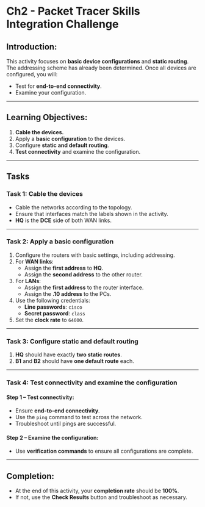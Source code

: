 # Ch2 - Packet Tracer Skills Integration Challenge

## Introduction:
This activity focuses on **basic device configurations** and **static routing**. The addressing scheme has already been determined. Once all devices are configured, you will:
- Test for **end-to-end connectivity**.
- Examine your configuration.

---

## Learning Objectives:
1. **Cable the devices.**
2. Apply a **basic configuration** to the devices.
3. Configure **static and default routing**.
4. **Test connectivity** and examine the configuration.

---

## Tasks

### **Task 1: Cable the devices**
- Cable the networks according to the topology.
- Ensure that interfaces match the labels shown in the activity.
- **HQ** is the **DCE** side of both WAN links.

---

### **Task 2: Apply a basic configuration**
1. Configure the routers with basic settings, including addressing.
2. For **WAN links**:
   - Assign the **first address** to **HQ**.
   - Assign the **second address** to the other router.
3. For **LANs**:
   - Assign the **first address** to the router interface.
   - Assign the **.10 address** to the PCs.
4. Use the following credentials:
   - **Line passwords**: `cisco`
   - **Secret password**: `class`
5. Set the **clock rate** to `64000`.

---

### **Task 3: Configure static and default routing**
1. **HQ** should have exactly **two static routes**.
2. **B1** and **B2** should have **one default route** each.

---

### **Task 4: Test connectivity and examine the configuration**

#### Step 1 – Test connectivity:
- Ensure **end-to-end connectivity**.
- Use the `ping` command to test across the network.
- Troubleshoot until pings are successful.

#### Step 2 – Examine the configuration:
- Use **verification commands** to ensure all configurations are complete.

---

## Completion:
- At the end of this activity, your **completion rate** should be **100%**.
- If not, use the **Check Results** button and troubleshoot as necessary.
